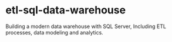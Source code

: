 # etl-sql-data-warehouse
Building a modern data warehouse with SQL Server, Including ETL processes, data modeling and analytics.
